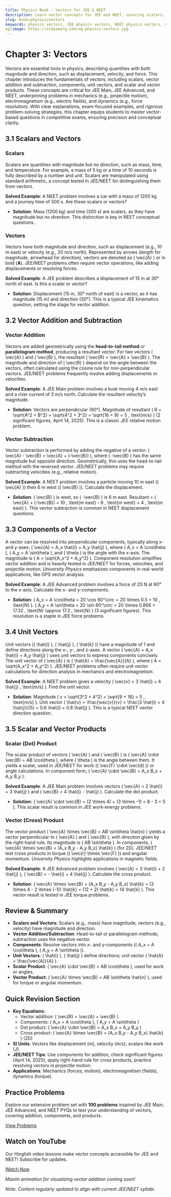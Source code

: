 ```yaml
---
title: Physics Book - Vectors for JEE & NEET
description: Learn vector concepts for JEE and NEET, covering scalars, vector addition, components, unit vectors, scalar and vector products, with practice MCQs.
slug: book/physics/vectors
keywords: physics vectors, JEE physics vectors, NEET physics vectors, vector addition physics
og:image: https://vidyamarg.com/og-physics-vectors.jpg
---
```


# Chapter 3: Vectors

Vectors are essential tools in physics, describing quantities with both magnitude and direction, such as displacement, velocity, and force. This chapter introduces the fundamentals of vectors, including scalars, vector addition and subtraction, components, unit vectors, and scalar and vector products. These concepts are critical for JEE Main, JEE Advanced, and NEET, underpinning problems in mechanics (e.g., projectile motion), electromagnetism (e.g., electric fields), and dynamics (e.g., force resolution). With clear explanations, exam-focused examples, and rigorous problem-solving strategies, this chapter equips students to master vector-based questions in competitive exams, ensuring precision and conceptual clarity.

## 3.1 Scalars and Vectors

### Scalars
Scalars are quantities with magnitude but no direction, such as mass, time, and temperature. For example, a mass of 5 kg or a time of 10 seconds is fully described by a number and unit. Scalars are manipulated using standard arithmetic, a concept tested in JEE/NEET for distinguishing them from vectors.

**Solved Example**: A NEET problem involves a car with a mass of 1200 kg and a journey time of 300 s. Are these scalars or vectors?
- **Solution**: Mass (1200 kg) and time (300 s) are scalars, as they have magnitude but no direction. This distinction is key in NEET conceptual questions.

### Vectors
Vectors have both magnitude and direction, such as displacement (e.g., 10 m east) or velocity (e.g., 20 m/s north). Represented by arrows (length for magnitude, arrowhead for direction), vectors are denoted as \( \vec{A} \) or in bold (**A**). JEE/NEET problems often require vector operations, like adding displacements or resolving forces.

**Solved Example**: A JEE problem describes a displacement of 15 m at 30° north of east. Is this a scalar or vector?
- **Solution**: Displacement (15 m, 30° north of east) is a vector, as it has magnitude (15 m) and direction (30°). This is a typical JEE kinematics question, setting the stage for vector addition.

## 3.2 Vector Addition and Subtraction

### Vector Addition
Vectors are added geometrically using the **head-to-tail method** or **parallelogram method**, producing a resultant vector. For two vectors \( \vec{A} \) and \( \vec{B} \), the resultant \( \vec{R} = \vec{A} + \vec{B} \). The magnitude and direction of \( \vec{R} \) depend on the angle between the vectors, often calculated using the cosine rule for non-perpendicular vectors. JEE/NEET problems frequently involve adding displacements or velocities.

**Solved Example**: A JEE Main problem involves a boat moving 4 m/s east and a river current of 3 m/s north. Calculate the resultant velocity’s magnitude.
- **Solution**: Vectors are perpendicular (90°). Magnitude of resultant \( R = \sqrt{A^2 + B^2} = \sqrt{4^2 + 3^2} = \sqrt{16 + 9} = 5 \, \text{m/s} \) (2 significant figures, April 14, 2025). This is a classic JEE relative motion problem.

### Vector Subtraction
Vector subtraction is performed by adding the negative of a vector: \( \vec{A} - \vec{B} = \vec{A} + (-\vec{B}) \), where \( -\vec{B} \) has the same magnitude but opposite direction. Geometrically, this uses the head-to-tail method with the reversed vector. JEE/NEET problems may require subtracting velocities (e.g., relative motion).

**Solved Example**: A NEET problem involves a particle moving 10 m east (\( \vec{A} \)) then 6 m west (\( \vec{B} \)). Calculate the displacement.
- **Solution**: \( \vec{B} \) is west, so \( -\vec{B} \) is 6 m east. Resultant = \( \vec{A} + (-\vec{B}) = 10 \, \text{m east} - 6 \, \text{m west} = 4 \, \text{m east} \). This vector subtraction is common in NEET displacement questions.

## 3.3 Components of a Vector

A vector can be resolved into perpendicular components, typically along x- and y-axes: \( \vec{A} = A_x \hat{i} + A_y \hat{j} \), where \( A_x = A \cos\theta \), \( A_y = A \sin\theta \), and \( \theta \) is the angle with the x-axis. The magnitude is \( A = \sqrt{A_x^2 + A_y^2} \). Component resolution simplifies vector addition and is heavily tested in JEE/NEET for forces, velocities, and projectile motion. *University Physics* emphasizes components in real-world applications, like GPS vector analysis.

**Solved Example**: A JEE Advanced problem involves a force of 20 N at 60° to the x-axis. Calculate the x- and y-components.
- **Solution**: \( A_x = A \cos\theta = 20 \cos 60^\circ = 20 \times 0.5 = 10 \, \text{N} \). \( A_y = A \sin\theta = 20 \sin 60^\circ = 20 \times 0.866 = 17.32 \, \text{N} \approx 17.3 \, \text{N} \) (3 significant figures). This resolution is a staple in JEE force problems.

## 3.4 Unit Vectors

Unit vectors (\( \hat{i} \), \( \hat{j} \), \( \hat{k} \)) have a magnitude of 1 and define directions along the x-, y-, and z-axes. A vector \( \vec{A} = A_x \hat{i} + A_y \hat{j} \) uses unit vectors to express components concisely. The unit vector of \( \vec{A} \) is \( \hat{A} = \frac{\vec{A}}{A} \), where \( A = \sqrt{A_x^2 + A_y^2} \). JEE/NEET problems often require unit vector calculations for direction analysis in mechanics and electromagnetism.

**Solved Example**: A NEET problem gives a velocity \( \vec{v} = 3 \hat{i} + 4 \hat{j} \, \text{m/s} \). Find the unit vector.
- **Solution**: Magnitude \( v = \sqrt{3^2 + 4^2} = \sqrt{9 + 16} = 5 \, \text{m/s} \). Unit vector \( \hat{v} = \frac{\vec{v}}{v} = \frac{3 \hat{i} + 4 \hat{j}}{5} = 0.6 \hat{i} + 0.8 \hat{j} \). This is a typical NEET vector direction question.

## 3.5 Scalar and Vector Products

### Scalar (Dot) Product
The scalar product of vectors \( \vec{A} \) and \( \vec{B} \) is \( \vec{A} \cdot \vec{B} = AB \cos\theta \), where \( \theta \) is the angle between them. It yields a scalar, used in JEE/NEET for work (\( \vec{F} \cdot \vec{d} \)) or angle calculations. In component form, \( \vec{A} \cdot \vec{B} = A_x B_x + A_y B_y \).

**Solved Example**: A JEE Main problem involves vectors \( \vec{A} = 2 \hat{i} + 3 \hat{j} \) and \( \vec{B} = 4 \hat{i} - \hat{j} \). Calculate the dot product.
- **Solution**: \( \vec{A} \cdot \vec{B} = (2 \times 4) + (3 \times -1) = 8 - 3 = 5 \). This scalar result is common in JEE work-energy problems.

### Vector (Cross) Product
The vector product \( \vec{A} \times \vec{B} = AB \sin\theta \hat{n} \) yields a vector perpendicular to \( \vec{A} \) and \( \vec{B} \), with direction given by the right-hand rule. Its magnitude is \( AB \sin\theta \). In components, \( \vec{A} \times \vec{B} = (A_x B_y - A_y B_x) \hat{k} \) (for 2D). JEE/NEET test cross products in torque (\( \vec{r} \times \vec{F} \)) and angular momentum. *University Physics* highlights applications in magnetic fields.

**Solved Example**: A JEE Advanced problem involves \( \vec{A} = 3 \hat{i} + 2 \hat{j} \), \( \vec{B} = - \hat{i} + 4 \hat{j} \). Calculate the cross product.
- **Solution**: \( \vec{A} \times \vec{B} = (A_x B_y - A_y B_x) \hat{k} = (3 \times 4 - 2 \times (-1)) \hat{k} = (12 + 2) \hat{k} = 14 \hat{k} \). This vector result is tested in JEE torque problems.

## Review & Summary
- **Scalars and Vectors**: Scalars (e.g., mass) have magnitude; vectors (e.g., velocity) have magnitude and direction.
- **Vector Addition/Subtraction**: Head-to-tail or parallelogram methods; subtraction uses the negative vector.
- **Components**: Resolve vectors into x- and y-components (\( A_x = A \cos\theta \), \( A_y = A \sin\theta \)).
- **Unit Vectors**: \( \hat{i} \), \( \hat{j} \) define directions; unit vector \( \hat{A} = \frac{\vec{A}}{A} \).
- **Scalar Product**: \( \vec{A} \cdot \vec{B} = AB \cos\theta \), used for work or angles.
- **Vector Product**: \( \vec{A} \times \vec{B} = AB \sin\theta \hat{n} \), used for torque or angular momentum.

## Quick Revision Section
- **Key Equations**:
  - Vector addition: \( \vec{R} = \vec{A} + \vec{B} \)
  - Components: \( A_x = A \cos\theta \), \( A_y = A \sin\theta \)
  - Dot product: \( \vec{A} \cdot \vec{B} = A_x B_x + A_y B_y \)
  - Cross product: \( \vec{A} \times \vec{B} = (A_x B_y - A_y B_x) \hat{k} \) (2D)
- **SI Units**: Vectors like displacement (m), velocity (m/s); scalars like work (J).
- **JEE/NEET Tips**: Use components for addition, check significant figures (April 14, 2025), apply right-hand rule for cross products, practice resolving vectors in projectile motion.
- **Applications**: Mechanics (forces, motion), electromagnetism (fields), dynamics (torque).

## Practice Problems
Explore our extensive problem set with **100 problems** inspired by JEE Main, JEE Advanced, and NEET PYQs to test your understanding of vectors, covering addition, components, and products.

[View Problems](./problems.md)

<!-- [View Solutions](/books/physics/vectors/solutions) -->

## Watch on YouTube
Our Hinglish video lessons make vector concepts accessible for JEE and NEET! Subscribe for updates.

[Watch Now](https://www.youtube.com/@VidyaMargbyRaviShankar-w9u) <!-- Update with specific video link when available -->

*Manim animation for visualizing vector addition coming soon!*

*Note: Content regularly updated to align with current JEE/NEET syllabi.*

